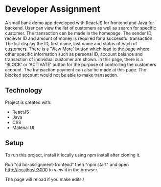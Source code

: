 # Developer Assignment

A small bank demo app developed with ReactJS for frontend and Java for backend. User can view the list of customers as well as search for specific customer. The transaction can be made in the homepage. The sender ID, reciever ID and amount of money is required for a successful transaction. The list display the ID, first name, last name and status of each of customers. There is a 'View More' button which lead to the page where other specific information such as personal ID, account balance and transaction of individual customer are shown. In this page, there is a 'BLOCK' or 'ACTIVATE' button for the purpose of controlling the customers account. The transaction payment can also be made at this page. The blocked account would not be able to make transaction.  

## Technology
Project is created with:
- ReactJS 
- Java
- CSS
- Material UI


## Setup

To run this project, install it locally using npm install after cloning it.

Run "cd bo-assignment-frontend" then "npm start" and open [http://localhost:3000](http://localhost:3000) to view it in the browser.

The page will reload if you make edits.\

